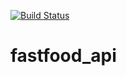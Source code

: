 [![Build Status](https://travis-ci.org/brandonemma/fastfood_api.svg?branch=develop)](https://travis-ci.org/brandonemma/fastfood_api)
# fastfood_api
